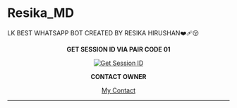 # Resika_MD
LK BEST WHATSAPP BOT CREATED BY RESIKA HIRUSHAN❤️‍🩹😚


<div align="center">


<b>GET SESSION ID VIA PAIR CODE 01</b>

<a href='https://resika-md-pair-web.onrender.com' target="_blank"><img alt='Get Session ID' src='https://img.shields.io/badge/Click here to get your session id-blue?style=for-the-badge&logo=opencv&logoColor=white'/></a>
 
<b>CONTACT OWNER</b>

[My Contact](https://wa.me/94740648241)
<hr>
